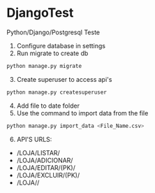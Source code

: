 # DjangoTest
 Python/Django/Postgresql Teste
 
1. Configure database in settings
2. Run migrate to create db
```sh
python manage.py migrate
```
3. Create superuser to access api's
```sh
python manage.py createsuperuser
```
4. Add file to date folder
5. Use the command to import data from the file
```sh
python manage.py import_data <File_Name.csv>
```
6. API'S URLS:

 * /LOJA/LISTAR/
 * /LOJA/ADICIONAR/
 * /LOJA/EDITAR/(PK)/
 * /LOJA/EXCLUIR/(PK)/
 * /LOJA/<PK>/
